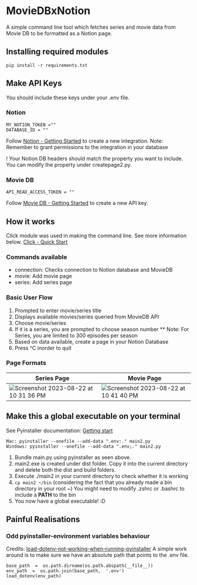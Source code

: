 # MovieDBxNotion

A simple command line tool which fetches series and movie data from Movie DB to be formatted as a Notion page.

## Installing required modules

    pip install -r requirements.txt

## Make API Keys

You should include these keys under your .env file.

### Notion

    MY_NOTION_TOKEN =""
    DATABASE_ID = ""

Follow [Notion - Getting Started](https://developers.notion.com/docs/create-a-notion-integration#getting-started) to create a new integration. Note: Remember to grant permissions to the integration in your database

! Your Notion DB headers should match the property you want to include. You can modify the property under createpage2.py.

### Movie DB

    API_READ_ACCESS_TOKEN = ""

Follow [Movie DB - Getting Started](https://developer.themoviedb.org/reference/intro/getting-started) to create a new API key.

## How it works

Click module was used in making the command line. See more information below.
[Click - Quick Start](https://click.palletsprojects.com/en/8.1.x/api/)

### Commands available

- connection: Checks connection to Notion database and MovieDB
- movie: Add movie page
- series: Add series page

### Basic User Flow

1. Prompted to enter movie/series title
2. Displays available movies/series queried from MovieDB API
3. Choose movie/series
4. If it is a series, you are prompted to choose season number
   \*\* Note: For Series, you are limited to 300 episodes per season
5. Based on data available, create a page in your Notion Database
6. Press ^C inorder to quit

### Page Formats
| Series Page | Movie Page |
| ------- | ------- |
| ![Screenshot 2023-08-22 at 10 31 36 PM](https://github.com/Josie1902/MovieDBxNotion/assets/93362544/5d278190-3d75-4085-8839-871916c1ed43) | ![Screenshot 2023-08-22 at 10 41 40 PM](https://github.com/Josie1902/MovieDBxNotion/assets/93362544/de748b62-60ab-4c95-a4b8-d3112c0f2671)|

## Make this a global executable on your terminal

See Pyinstaller documentation: [Getting start](https://pyinstaller.org/en/stable/operating-mode.html)

    Mac: pyinstaller --onefile --add-data ".env:." main2.py
    Windows: pyinstaller --onefile --add-data ".env;." main2.py

1.  Bundle main.py using pyinstaller as seen above.
2.  main2.exe is created under dist folder. Copy it into the current directory and delete both the dist and build folders.
3.  Execute ./main2 in your current directory to check whether it is working
4.  `cp main2 ~/bin` (considering the fact that you already made a bin directory in your root ~)
    You might need to modify .zshrc or .bashrc to include a **PATH** to the bin
5.  You now have a global executable! :D

## Painful Realisations

### Odd pyinstaller-environment variables behaviour

Credits: [load-dotenv-not-working-when-running-pyinstaller](https://stackoverflow.com/questions/71245844/load-dotenv-env-not-working-when-running-pyinstaller-executable-from-path-searc)
A simple work around is to make sure we have an absolute path that points to the .env file.

    base_path  =  os.path.dirname(os.path.abspath(__file__))
    env_path  =  os.path.join(base_path,  '.env')
    load_dotenv(env_path)
